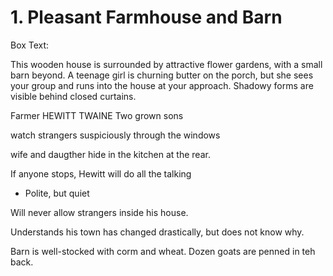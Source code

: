 # 1. Pleasant Farmhouse and Barn

Box Text:

This wooden house is surrounded by attractive flower gardens, with a small
barn beyond.  A teenage girl is churning butter on the porch, but she sees
your group and runs into the house at your approach.  Shadowy forms are
visible behind closed curtains.

Farmer HEWITT TWAINE
Two grown sons

watch strangers suspiciously through the windows

wife and daugther hide in the kitchen at the rear.

If anyone stops, Hewitt will do all the talking
  - Polite, but quiet

Will never allow strangers inside his house.

Understands his town has changed drastically, but does not know why.

Barn is well-stocked with corm and wheat. Dozen goats are penned in teh back.
